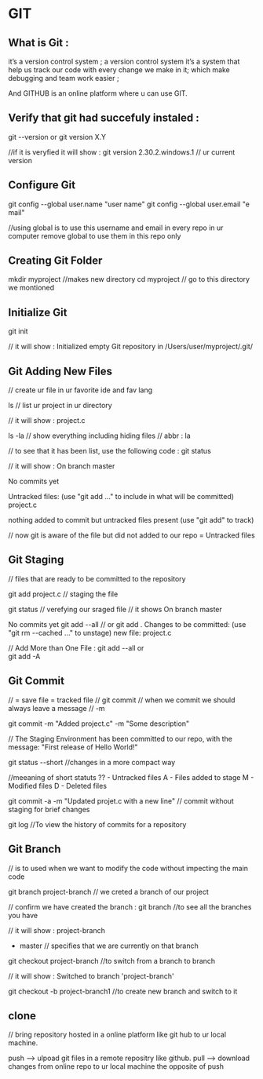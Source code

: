 # GIT

## What is Git :
it’s a version control system ; a version control system it’s a system that help us track our code with every change we make in it; which make debugging and team work easier ; 

And GITHUB is an online platform where u can use GIT.

## Verify that git had succefuly instaled : 
git --version 
or 
git version X.Y

//if it is veryfied it will show : git version 2.30.2.windows.1 // ur current version 

## Configure Git 
git config --global user.name "user name"
git config --global user.email "e mail"

//using global is to use this username and email in every repo in ur computer
remove global to use them in this repo only

## Creating Git Folder
mkdir myproject //makes new directory 
cd myproject // go to this directory we montioned

## Initialize Git
git init 

// it will show : Initialized empty Git repository in /Users/user/myproject/.git/

## Git Adding New Files
// create ur file in ur favorite ide and fav lang

ls // list ur project in ur directory

// it will show :
project.c 

ls -la // show everything including hiding files // abbr : la

// to see that it has been list, use the following code : 
git status

// it will show : 
On branch master

No commits yet

Untracked files:
  (use "git add ..." to include in what will be committed)
    project.c 

nothing added to commit but untracked files present (use "git add" to track)

// now git is aware of the file but did not added to our repo = Untracked files

## Git Staging
//  files that are ready to be committed to the repository

git add project.c // staging the file

git status // verefying our sraged file 
// it shows
On branch master

No commits yet
git add --all // or git add .
Changes to be committed:
  (use "git rm --cached ..." to unstage)
    new file: project.c

// Add More than One File : 
git add --all 
or  
git add -A

## Git Commit 
// = save file = tracked file // git commit
// when we commit we should always leave a message // -m

git commit -m "Added project.c" -m "Some description" 

// The Staging Environment has been committed to our repo, with the message:
"First release of Hello World!"

git status --short //changes in a more compact way

//meeaning of short statuts
?? - Untracked files
A - Files added to stage
M - Modified files
D - Deleted files


git commit -a -m "Updated projet.c with a new line" //  commit without staging for brief changes


git log //To view the history of commits for a repository

## Git Branch
// is to used when we want to modify the  code without impecting the main code


git branch project-branch // we creted a branch of our project

// confirm we have created the  branch :
git branch //to see all the branches you have

// it will show : 
 project-branch
* master // specifies that we are currently on that branch

git checkout project-branch //to switch from a branch to branch

// it will show : Switched to branch 'project-branch'

git checkout -b project-branch1 //to create new branch and switch to it

## clone 
// bring repository hosted in a online platform like git hub to ur local machine.

push —> ulpoad git files in a remote repositry like github.
pull —> download changes from online repo to ur local machine the opposite of push

